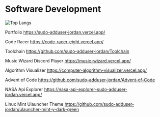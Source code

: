 # Software Development 


![Top Langs](https://github-readme-stats.vercel.app/api/top-langs/?username=sudo-adduser-jordan&hide_progress=true&theme=transparent&hide=html,CSS,Batchfile&langs_count=8)


Portfolio
https://sudo-adduser-jordan.vercel.app/

Code Racer
https://code-racer-eight.vercel.app/

Toolchain
https://github.com/sudo-adduser-jordan/Toolchain

Music Wizard Discord Player
https://music-wizard.vercel.app/

Algorithm Visualizer
https://computer-algorithm-visualizer.vercel.app/

Advent of Code
https://github.com/sudo-adduser-jordan/Advent-of-Code

NASA Api Explorer
https://nasa-api-explorer-sudo-adduser-jordan.vercel.app/

Linux Mint Ulauncher Theme
https://github.com/sudo-adduser-jordan/ulauncher-mint-y-dark-green

<!-- 
## Support Me

  🔑 Bitcoin 
  ```
  bc1qkuzumq3ccp80agw0vq8rvg6ykf5nks4cg86l6j
  ```
  
  🔑 Ethereum 
  ```
  0x88380AF8dBE43f73D9A9d85F3a181ec13c700e7c
  ```
 -->
  
  
